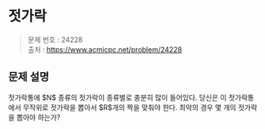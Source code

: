 # 젓가락

> 문제 번호 : 24228  
> 출처 : https://www.acmicpc.net/problem/24228

## 문제 설명

<p>젓가락통에 $N$ 종류의 젓가락이 종류별로 충분히 많이 들어있다. 당신은 이 젓가락통에서 무작위로 젓가락을 뽑아서 $R$개의 짝을 맞춰야 한다.&nbsp;최악의 경우 몇 개의 젓가락을 뽑아야 하는가?</p>

